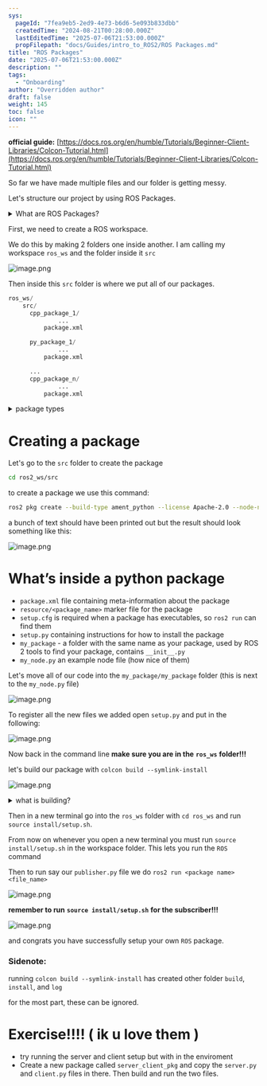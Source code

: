 ```yaml
---
sys:
  pageId: "7fea9eb5-2ed9-4e73-b6d6-5e093b833dbb"
  createdTime: "2024-08-21T00:28:00.000Z"
  lastEditedTime: "2025-07-06T21:53:00.000Z"
  propFilepath: "docs/Guides/intro_to_ROS2/ROS Packages.md"
title: "ROS Packages"
date: "2025-07-06T21:53:00.000Z"
description: ""
tags:
  - "Onboarding"
author: "Overridden author"
draft: false
weight: 145
toc: false
icon: ""
---
```


**official guide:** [https://docs.ros.org/en/humble/Tutorials/Beginner-Client-Libraries/Colcon-Tutorial.html](https://docs.ros.org/en/humble/Tutorials/Beginner-Client-Libraries/Colcon-Tutorial.html)

So far we have made multiple files and our folder is getting messy.

Let's structure our project by using ROS Packages.

<details>
      <summary>What are ROS Packages?</summary>
      ROS Packages are, as the name implies, packages of code that are highly sharable between ROS developers.
  </details>

First, we need to create a ROS workspace.

We do this by making 2 folders one inside another. I am calling my workspace `ros_ws` and the folder inside it `src`

![image.png](https://prod-files-secure.s3.us-west-2.amazonaws.com/d518164a-d88e-44d1-a4ee-3adb3bd8bce0/70706947-fd18-4537-a67b-e12946812d31/image.png?X-Amz-Algorithm=AWS4-HMAC-SHA256&X-Amz-Content-Sha256=UNSIGNED-PAYLOAD&X-Amz-Credential=ASIAZI2LB4665YGRS6EW%2F20250724%2Fus-west-2%2Fs3%2Faws4_request&X-Amz-Date=20250724T220940Z&X-Amz-Expires=3600&X-Amz-Security-Token=IQoJb3JpZ2luX2VjEA4aCXVzLXdlc3QtMiJGMEQCIF8rIpSzoECC8pIDgxrjiwD64jYY6jewtOJ%2FQZJQ2ZpLAiAcPJ7VuSiVma6w7VFiO8tJ4ifkUFZfZtCaStD6EM7tsCr%2FAwg3EAAaDDYzNzQyMzE4MzgwNSIMFbEO5uiHTcesvdvUKtwDNYYT2jARG6I2zX6mRpG0ordoiZTnAm7SEJmyi%2F6OgtpNiJCaZDhtZCSst7nE6ZRPgWBekpKZt%2F1PpTOH0h4neUjDhOnpI0oMQr%2BvWw7ML%2FfXKIdOZLQo1ftvkORuXUPjaEXjVOCf9zftZb7AGYQWSItDQ27OHkcl3okwDXmCmH0at6L6KrFKVv6gBInwE1mlN82KaPBioY4Zuz0Yb1sgbBCR%2BGxvIPsiS0iOB95ldweWmvIoNCWmynZOnxj4y3oOHsMKUidjhzN6VnodEpw4hBtXhGSoAC2NkgI1evyrHH24tASwgogl9b2aUi5nNQLe9saxj%2FeV3hWjl%2B1kfQ9hpkOzfcR2GjP8fwVXL81zlKIRIqIcixL9t6n7AZCK0ASHRO1RDyL%2BFKdPqXvUXV0GCVNqfYSLaZ1yIb0OvJ%2F%2Bgh5N7whyHMPNh8budvRop%2BZmqk2ZrXj%2FLgQv%2BDF%2B8cPMAQCPJD5ItBASi%2BpUKUSHxchqGweRla5DKAYfMGfeVcWDyWvwX20zUy2nHf%2BwTTUEdQhqcr4D5xXoa81eyvqaYzWf6wb1nWxADy8FCSX71y8qlxNe40y04LO3TBzTdeaQ9oOqd8IqpPZ34J41BO70p4UxtttRR0Z63TKWhKwwxdeKxAY6pgEfHw28Nib%2FfDToGTqPn09debb1qzfJGLlOFJ5dtokn3NkXliJpmbTqtv3kGKWSN0vwdKs%2FUGLTpOp6MLuSuhDxY0sqSrOkPD0CZuuIGewad0ugnGn7HZonqTo1Oh14heWHTeBiKAlaJXNNvc35hjpSxxgQiYC7ig1JCuu2xFCrS0K3S09Jv5amafAFoTsjkmxza7Yg%2FuDCDY1rHccZyTmpgEoPGYso&X-Amz-Signature=a0ec28315fe72ff4b00f30b891ddf221ae5be91ada1dac8996a430bcf4821f94&X-Amz-SignedHeaders=host&x-amz-checksum-mode=ENABLED&x-id=GetObject)

Then inside this `src` folder is where we put all of our packages.

```python
ros_ws/
    src/
      cpp_package_1/
		      ...
          package.xml

      py_package_1/
		      ...
          package.xml

      ...
      cpp_package_n/
		      ...
          package.xml

```

<details>

<summary>package types</summary>

packages can be either `C++` or python.

the intern file structure is different for each but for this guide we will stick to creating python packages

</details>

# Creating a package

Let's go to the `src` folder to create the package

```bash
cd ros2_ws/src
```

to create a package we use this command:

```bash
ros2 pkg create --build-type ament_python --license Apache-2.0 --node-name my_node my_package
```

a bunch of text should have been printed out but the result should look something like this:

![image.png](https://prod-files-secure.s3.us-west-2.amazonaws.com/d518164a-d88e-44d1-a4ee-3adb3bd8bce0/e6cf1e3f-8512-4a3e-b131-079f800bf3e8/image.png?X-Amz-Algorithm=AWS4-HMAC-SHA256&X-Amz-Content-Sha256=UNSIGNED-PAYLOAD&X-Amz-Credential=ASIAZI2LB4665YGRS6EW%2F20250724%2Fus-west-2%2Fs3%2Faws4_request&X-Amz-Date=20250724T220940Z&X-Amz-Expires=3600&X-Amz-Security-Token=IQoJb3JpZ2luX2VjEA4aCXVzLXdlc3QtMiJGMEQCIF8rIpSzoECC8pIDgxrjiwD64jYY6jewtOJ%2FQZJQ2ZpLAiAcPJ7VuSiVma6w7VFiO8tJ4ifkUFZfZtCaStD6EM7tsCr%2FAwg3EAAaDDYzNzQyMzE4MzgwNSIMFbEO5uiHTcesvdvUKtwDNYYT2jARG6I2zX6mRpG0ordoiZTnAm7SEJmyi%2F6OgtpNiJCaZDhtZCSst7nE6ZRPgWBekpKZt%2F1PpTOH0h4neUjDhOnpI0oMQr%2BvWw7ML%2FfXKIdOZLQo1ftvkORuXUPjaEXjVOCf9zftZb7AGYQWSItDQ27OHkcl3okwDXmCmH0at6L6KrFKVv6gBInwE1mlN82KaPBioY4Zuz0Yb1sgbBCR%2BGxvIPsiS0iOB95ldweWmvIoNCWmynZOnxj4y3oOHsMKUidjhzN6VnodEpw4hBtXhGSoAC2NkgI1evyrHH24tASwgogl9b2aUi5nNQLe9saxj%2FeV3hWjl%2B1kfQ9hpkOzfcR2GjP8fwVXL81zlKIRIqIcixL9t6n7AZCK0ASHRO1RDyL%2BFKdPqXvUXV0GCVNqfYSLaZ1yIb0OvJ%2F%2Bgh5N7whyHMPNh8budvRop%2BZmqk2ZrXj%2FLgQv%2BDF%2B8cPMAQCPJD5ItBASi%2BpUKUSHxchqGweRla5DKAYfMGfeVcWDyWvwX20zUy2nHf%2BwTTUEdQhqcr4D5xXoa81eyvqaYzWf6wb1nWxADy8FCSX71y8qlxNe40y04LO3TBzTdeaQ9oOqd8IqpPZ34J41BO70p4UxtttRR0Z63TKWhKwwxdeKxAY6pgEfHw28Nib%2FfDToGTqPn09debb1qzfJGLlOFJ5dtokn3NkXliJpmbTqtv3kGKWSN0vwdKs%2FUGLTpOp6MLuSuhDxY0sqSrOkPD0CZuuIGewad0ugnGn7HZonqTo1Oh14heWHTeBiKAlaJXNNvc35hjpSxxgQiYC7ig1JCuu2xFCrS0K3S09Jv5amafAFoTsjkmxza7Yg%2FuDCDY1rHccZyTmpgEoPGYso&X-Amz-Signature=c687a37a532db5a716b530c52cd50e714be6a994ac767b49920670181895c8fe&X-Amz-SignedHeaders=host&x-amz-checksum-mode=ENABLED&x-id=GetObject)

# What’s inside a python package

- `package.xml` file containing meta-information about the package
- `resource/<package_name>` marker file for the package
- `setup.cfg` is required when a package has executables, so `ros2 run` can find them
- `setup.py` containing instructions for how to install the package
- `my_package` - a folder with the same name as your package, used by ROS 2 tools to find your package, contains `__init__.py`
- `my_node.py` an example node file (how nice of them)

Let's move all of our code into the `my_package/my_package` folder (this is next to the `my_node.py` file)

![image.png](https://prod-files-secure.s3.us-west-2.amazonaws.com/d518164a-d88e-44d1-a4ee-3adb3bd8bce0/9ce58f11-0da9-4d3e-b86d-506a9685d378/image.png?X-Amz-Algorithm=AWS4-HMAC-SHA256&X-Amz-Content-Sha256=UNSIGNED-PAYLOAD&X-Amz-Credential=ASIAZI2LB4665YGRS6EW%2F20250724%2Fus-west-2%2Fs3%2Faws4_request&X-Amz-Date=20250724T220940Z&X-Amz-Expires=3600&X-Amz-Security-Token=IQoJb3JpZ2luX2VjEA4aCXVzLXdlc3QtMiJGMEQCIF8rIpSzoECC8pIDgxrjiwD64jYY6jewtOJ%2FQZJQ2ZpLAiAcPJ7VuSiVma6w7VFiO8tJ4ifkUFZfZtCaStD6EM7tsCr%2FAwg3EAAaDDYzNzQyMzE4MzgwNSIMFbEO5uiHTcesvdvUKtwDNYYT2jARG6I2zX6mRpG0ordoiZTnAm7SEJmyi%2F6OgtpNiJCaZDhtZCSst7nE6ZRPgWBekpKZt%2F1PpTOH0h4neUjDhOnpI0oMQr%2BvWw7ML%2FfXKIdOZLQo1ftvkORuXUPjaEXjVOCf9zftZb7AGYQWSItDQ27OHkcl3okwDXmCmH0at6L6KrFKVv6gBInwE1mlN82KaPBioY4Zuz0Yb1sgbBCR%2BGxvIPsiS0iOB95ldweWmvIoNCWmynZOnxj4y3oOHsMKUidjhzN6VnodEpw4hBtXhGSoAC2NkgI1evyrHH24tASwgogl9b2aUi5nNQLe9saxj%2FeV3hWjl%2B1kfQ9hpkOzfcR2GjP8fwVXL81zlKIRIqIcixL9t6n7AZCK0ASHRO1RDyL%2BFKdPqXvUXV0GCVNqfYSLaZ1yIb0OvJ%2F%2Bgh5N7whyHMPNh8budvRop%2BZmqk2ZrXj%2FLgQv%2BDF%2B8cPMAQCPJD5ItBASi%2BpUKUSHxchqGweRla5DKAYfMGfeVcWDyWvwX20zUy2nHf%2BwTTUEdQhqcr4D5xXoa81eyvqaYzWf6wb1nWxADy8FCSX71y8qlxNe40y04LO3TBzTdeaQ9oOqd8IqpPZ34J41BO70p4UxtttRR0Z63TKWhKwwxdeKxAY6pgEfHw28Nib%2FfDToGTqPn09debb1qzfJGLlOFJ5dtokn3NkXliJpmbTqtv3kGKWSN0vwdKs%2FUGLTpOp6MLuSuhDxY0sqSrOkPD0CZuuIGewad0ugnGn7HZonqTo1Oh14heWHTeBiKAlaJXNNvc35hjpSxxgQiYC7ig1JCuu2xFCrS0K3S09Jv5amafAFoTsjkmxza7Yg%2FuDCDY1rHccZyTmpgEoPGYso&X-Amz-Signature=1b9f5d4fcf1e861f12df4b0db9cbb002c40d447534ace36145e8f37b2ce1a73e&X-Amz-SignedHeaders=host&x-amz-checksum-mode=ENABLED&x-id=GetObject)

To register all the new files we added open `setup.py` and put in the following:

![image.png](https://prod-files-secure.s3.us-west-2.amazonaws.com/d518164a-d88e-44d1-a4ee-3adb3bd8bce0/1cd7c262-4cae-4496-9d75-c178537d24a2/image.png?X-Amz-Algorithm=AWS4-HMAC-SHA256&X-Amz-Content-Sha256=UNSIGNED-PAYLOAD&X-Amz-Credential=ASIAZI2LB4665YGRS6EW%2F20250724%2Fus-west-2%2Fs3%2Faws4_request&X-Amz-Date=20250724T220940Z&X-Amz-Expires=3600&X-Amz-Security-Token=IQoJb3JpZ2luX2VjEA4aCXVzLXdlc3QtMiJGMEQCIF8rIpSzoECC8pIDgxrjiwD64jYY6jewtOJ%2FQZJQ2ZpLAiAcPJ7VuSiVma6w7VFiO8tJ4ifkUFZfZtCaStD6EM7tsCr%2FAwg3EAAaDDYzNzQyMzE4MzgwNSIMFbEO5uiHTcesvdvUKtwDNYYT2jARG6I2zX6mRpG0ordoiZTnAm7SEJmyi%2F6OgtpNiJCaZDhtZCSst7nE6ZRPgWBekpKZt%2F1PpTOH0h4neUjDhOnpI0oMQr%2BvWw7ML%2FfXKIdOZLQo1ftvkORuXUPjaEXjVOCf9zftZb7AGYQWSItDQ27OHkcl3okwDXmCmH0at6L6KrFKVv6gBInwE1mlN82KaPBioY4Zuz0Yb1sgbBCR%2BGxvIPsiS0iOB95ldweWmvIoNCWmynZOnxj4y3oOHsMKUidjhzN6VnodEpw4hBtXhGSoAC2NkgI1evyrHH24tASwgogl9b2aUi5nNQLe9saxj%2FeV3hWjl%2B1kfQ9hpkOzfcR2GjP8fwVXL81zlKIRIqIcixL9t6n7AZCK0ASHRO1RDyL%2BFKdPqXvUXV0GCVNqfYSLaZ1yIb0OvJ%2F%2Bgh5N7whyHMPNh8budvRop%2BZmqk2ZrXj%2FLgQv%2BDF%2B8cPMAQCPJD5ItBASi%2BpUKUSHxchqGweRla5DKAYfMGfeVcWDyWvwX20zUy2nHf%2BwTTUEdQhqcr4D5xXoa81eyvqaYzWf6wb1nWxADy8FCSX71y8qlxNe40y04LO3TBzTdeaQ9oOqd8IqpPZ34J41BO70p4UxtttRR0Z63TKWhKwwxdeKxAY6pgEfHw28Nib%2FfDToGTqPn09debb1qzfJGLlOFJ5dtokn3NkXliJpmbTqtv3kGKWSN0vwdKs%2FUGLTpOp6MLuSuhDxY0sqSrOkPD0CZuuIGewad0ugnGn7HZonqTo1Oh14heWHTeBiKAlaJXNNvc35hjpSxxgQiYC7ig1JCuu2xFCrS0K3S09Jv5amafAFoTsjkmxza7Yg%2FuDCDY1rHccZyTmpgEoPGYso&X-Amz-Signature=f3a02de6283d26f5d660a890764f0b0e2e396ac75376531b21bd97612fce2271&X-Amz-SignedHeaders=host&x-amz-checksum-mode=ENABLED&x-id=GetObject)

Now back in the command line **make sure you are in the** **`ros_ws`** **folder!!!**

let's build our package with `colcon build --symlink-install`

![image.png](https://prod-files-secure.s3.us-west-2.amazonaws.com/d518164a-d88e-44d1-a4ee-3adb3bd8bce0/2f2a0d27-b173-48fd-b189-5f5c0ce65619/image.png?X-Amz-Algorithm=AWS4-HMAC-SHA256&X-Amz-Content-Sha256=UNSIGNED-PAYLOAD&X-Amz-Credential=ASIAZI2LB4665YGRS6EW%2F20250724%2Fus-west-2%2Fs3%2Faws4_request&X-Amz-Date=20250724T220940Z&X-Amz-Expires=3600&X-Amz-Security-Token=IQoJb3JpZ2luX2VjEA4aCXVzLXdlc3QtMiJGMEQCIF8rIpSzoECC8pIDgxrjiwD64jYY6jewtOJ%2FQZJQ2ZpLAiAcPJ7VuSiVma6w7VFiO8tJ4ifkUFZfZtCaStD6EM7tsCr%2FAwg3EAAaDDYzNzQyMzE4MzgwNSIMFbEO5uiHTcesvdvUKtwDNYYT2jARG6I2zX6mRpG0ordoiZTnAm7SEJmyi%2F6OgtpNiJCaZDhtZCSst7nE6ZRPgWBekpKZt%2F1PpTOH0h4neUjDhOnpI0oMQr%2BvWw7ML%2FfXKIdOZLQo1ftvkORuXUPjaEXjVOCf9zftZb7AGYQWSItDQ27OHkcl3okwDXmCmH0at6L6KrFKVv6gBInwE1mlN82KaPBioY4Zuz0Yb1sgbBCR%2BGxvIPsiS0iOB95ldweWmvIoNCWmynZOnxj4y3oOHsMKUidjhzN6VnodEpw4hBtXhGSoAC2NkgI1evyrHH24tASwgogl9b2aUi5nNQLe9saxj%2FeV3hWjl%2B1kfQ9hpkOzfcR2GjP8fwVXL81zlKIRIqIcixL9t6n7AZCK0ASHRO1RDyL%2BFKdPqXvUXV0GCVNqfYSLaZ1yIb0OvJ%2F%2Bgh5N7whyHMPNh8budvRop%2BZmqk2ZrXj%2FLgQv%2BDF%2B8cPMAQCPJD5ItBASi%2BpUKUSHxchqGweRla5DKAYfMGfeVcWDyWvwX20zUy2nHf%2BwTTUEdQhqcr4D5xXoa81eyvqaYzWf6wb1nWxADy8FCSX71y8qlxNe40y04LO3TBzTdeaQ9oOqd8IqpPZ34J41BO70p4UxtttRR0Z63TKWhKwwxdeKxAY6pgEfHw28Nib%2FfDToGTqPn09debb1qzfJGLlOFJ5dtokn3NkXliJpmbTqtv3kGKWSN0vwdKs%2FUGLTpOp6MLuSuhDxY0sqSrOkPD0CZuuIGewad0ugnGn7HZonqTo1Oh14heWHTeBiKAlaJXNNvc35hjpSxxgQiYC7ig1JCuu2xFCrS0K3S09Jv5amafAFoTsjkmxza7Yg%2FuDCDY1rHccZyTmpgEoPGYso&X-Amz-Signature=e1a115a24d8cf6bc90cfb5df80426e4aea128c9ca9349f245f4627a86497b30d&X-Amz-SignedHeaders=host&x-amz-checksum-mode=ENABLED&x-id=GetObject)

<details>

<summary>what is building?</summary>

if you are a CS major at Rose-Hulman you will learn the answer to this in CSSE132

but TLDR; is it combines all the code files into one program that can be run easily 

</details>

Then in a new terminal go into the `ros_ws` folder with `cd ros_ws` and run `source install/setup.sh`. 

From now on whenever you open a new terminal you must run `source install/setup.sh` in the workspace folder. This lets you run the `ROS` command

Then to run say our `publisher.py` file we do `ros2 run <package name> <file_name>`

![image.png](https://prod-files-secure.s3.us-west-2.amazonaws.com/d518164a-d88e-44d1-a4ee-3adb3bd8bce0/4f4b1219-3a44-4632-aa0a-ce3471699f59/image.png?X-Amz-Algorithm=AWS4-HMAC-SHA256&X-Amz-Content-Sha256=UNSIGNED-PAYLOAD&X-Amz-Credential=ASIAZI2LB4665YGRS6EW%2F20250724%2Fus-west-2%2Fs3%2Faws4_request&X-Amz-Date=20250724T220940Z&X-Amz-Expires=3600&X-Amz-Security-Token=IQoJb3JpZ2luX2VjEA4aCXVzLXdlc3QtMiJGMEQCIF8rIpSzoECC8pIDgxrjiwD64jYY6jewtOJ%2FQZJQ2ZpLAiAcPJ7VuSiVma6w7VFiO8tJ4ifkUFZfZtCaStD6EM7tsCr%2FAwg3EAAaDDYzNzQyMzE4MzgwNSIMFbEO5uiHTcesvdvUKtwDNYYT2jARG6I2zX6mRpG0ordoiZTnAm7SEJmyi%2F6OgtpNiJCaZDhtZCSst7nE6ZRPgWBekpKZt%2F1PpTOH0h4neUjDhOnpI0oMQr%2BvWw7ML%2FfXKIdOZLQo1ftvkORuXUPjaEXjVOCf9zftZb7AGYQWSItDQ27OHkcl3okwDXmCmH0at6L6KrFKVv6gBInwE1mlN82KaPBioY4Zuz0Yb1sgbBCR%2BGxvIPsiS0iOB95ldweWmvIoNCWmynZOnxj4y3oOHsMKUidjhzN6VnodEpw4hBtXhGSoAC2NkgI1evyrHH24tASwgogl9b2aUi5nNQLe9saxj%2FeV3hWjl%2B1kfQ9hpkOzfcR2GjP8fwVXL81zlKIRIqIcixL9t6n7AZCK0ASHRO1RDyL%2BFKdPqXvUXV0GCVNqfYSLaZ1yIb0OvJ%2F%2Bgh5N7whyHMPNh8budvRop%2BZmqk2ZrXj%2FLgQv%2BDF%2B8cPMAQCPJD5ItBASi%2BpUKUSHxchqGweRla5DKAYfMGfeVcWDyWvwX20zUy2nHf%2BwTTUEdQhqcr4D5xXoa81eyvqaYzWf6wb1nWxADy8FCSX71y8qlxNe40y04LO3TBzTdeaQ9oOqd8IqpPZ34J41BO70p4UxtttRR0Z63TKWhKwwxdeKxAY6pgEfHw28Nib%2FfDToGTqPn09debb1qzfJGLlOFJ5dtokn3NkXliJpmbTqtv3kGKWSN0vwdKs%2FUGLTpOp6MLuSuhDxY0sqSrOkPD0CZuuIGewad0ugnGn7HZonqTo1Oh14heWHTeBiKAlaJXNNvc35hjpSxxgQiYC7ig1JCuu2xFCrS0K3S09Jv5amafAFoTsjkmxza7Yg%2FuDCDY1rHccZyTmpgEoPGYso&X-Amz-Signature=381a118fb213472a6c559f025039414cc4d58a5c12aea4b038e46ebd83bda2ee&X-Amz-SignedHeaders=host&x-amz-checksum-mode=ENABLED&x-id=GetObject)

**remember to run** **`source install/setup.sh`** **for the subscriber!!!**

![image.png](https://prod-files-secure.s3.us-west-2.amazonaws.com/d518164a-d88e-44d1-a4ee-3adb3bd8bce0/02121119-dad4-49ec-8356-c956108b4243/image.png?X-Amz-Algorithm=AWS4-HMAC-SHA256&X-Amz-Content-Sha256=UNSIGNED-PAYLOAD&X-Amz-Credential=ASIAZI2LB4665YGRS6EW%2F20250724%2Fus-west-2%2Fs3%2Faws4_request&X-Amz-Date=20250724T220940Z&X-Amz-Expires=3600&X-Amz-Security-Token=IQoJb3JpZ2luX2VjEA4aCXVzLXdlc3QtMiJGMEQCIF8rIpSzoECC8pIDgxrjiwD64jYY6jewtOJ%2FQZJQ2ZpLAiAcPJ7VuSiVma6w7VFiO8tJ4ifkUFZfZtCaStD6EM7tsCr%2FAwg3EAAaDDYzNzQyMzE4MzgwNSIMFbEO5uiHTcesvdvUKtwDNYYT2jARG6I2zX6mRpG0ordoiZTnAm7SEJmyi%2F6OgtpNiJCaZDhtZCSst7nE6ZRPgWBekpKZt%2F1PpTOH0h4neUjDhOnpI0oMQr%2BvWw7ML%2FfXKIdOZLQo1ftvkORuXUPjaEXjVOCf9zftZb7AGYQWSItDQ27OHkcl3okwDXmCmH0at6L6KrFKVv6gBInwE1mlN82KaPBioY4Zuz0Yb1sgbBCR%2BGxvIPsiS0iOB95ldweWmvIoNCWmynZOnxj4y3oOHsMKUidjhzN6VnodEpw4hBtXhGSoAC2NkgI1evyrHH24tASwgogl9b2aUi5nNQLe9saxj%2FeV3hWjl%2B1kfQ9hpkOzfcR2GjP8fwVXL81zlKIRIqIcixL9t6n7AZCK0ASHRO1RDyL%2BFKdPqXvUXV0GCVNqfYSLaZ1yIb0OvJ%2F%2Bgh5N7whyHMPNh8budvRop%2BZmqk2ZrXj%2FLgQv%2BDF%2B8cPMAQCPJD5ItBASi%2BpUKUSHxchqGweRla5DKAYfMGfeVcWDyWvwX20zUy2nHf%2BwTTUEdQhqcr4D5xXoa81eyvqaYzWf6wb1nWxADy8FCSX71y8qlxNe40y04LO3TBzTdeaQ9oOqd8IqpPZ34J41BO70p4UxtttRR0Z63TKWhKwwxdeKxAY6pgEfHw28Nib%2FfDToGTqPn09debb1qzfJGLlOFJ5dtokn3NkXliJpmbTqtv3kGKWSN0vwdKs%2FUGLTpOp6MLuSuhDxY0sqSrOkPD0CZuuIGewad0ugnGn7HZonqTo1Oh14heWHTeBiKAlaJXNNvc35hjpSxxgQiYC7ig1JCuu2xFCrS0K3S09Jv5amafAFoTsjkmxza7Yg%2FuDCDY1rHccZyTmpgEoPGYso&X-Amz-Signature=11204483291408367948b46146aa5cd443a7ccff52da5fb9818c671764ba8a10&X-Amz-SignedHeaders=host&x-amz-checksum-mode=ENABLED&x-id=GetObject)

and congrats you have successfully setup your own `ROS` package.

### Sidenote:

running `colcon build --symlink-install` has created other folder `build`, `install`, and `log`

for the most part, these can be ignored.

# Exercise!!!! ( ik u love them )

- try running the server and client setup but with in the enviroment
- Create a new package called `server_client_pkg` and copy the `server.py` and `client.py` files in there. Then build and run the two files.
